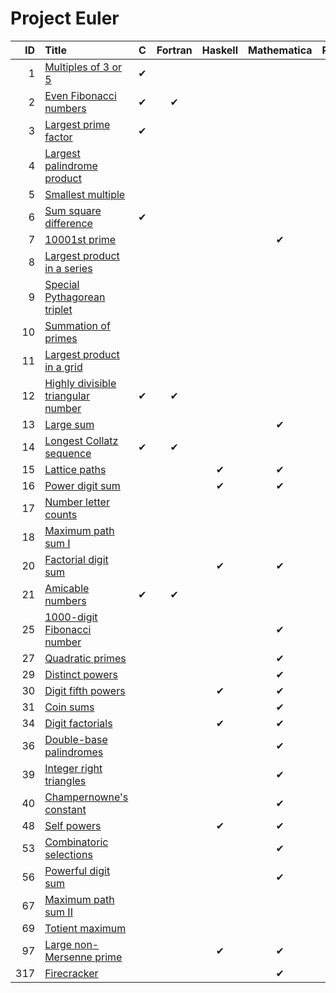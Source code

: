 # Project Euler

| ID    | Title                                                                         | C         | Fortran   | Haskell   |Mathematica| Python    | 
| ---:  | :-------------------------------------------------------------------------    | :-------: | :-------: | :-------: | :-------: | :-------: |
|   1   | [Multiples of 3 or 5                ](https://projecteuler.net/problem=1)     | &#10004;  |           |           |           | &#10004;  |
|   2   | [Even Fibonacci numbers             ](https://projecteuler.net/problem=2)     | &#10004;  | &#10004;  |           |           | &#10004;  |
|   3   | [Largest prime factor               ](https://projecteuler.net/problem=3)     | &#10004;  |           |           |           | &#10004;  |
|   4   | [Largest palindrome product         ](https://projecteuler.net/problem=4)     |           |           |           |           | &#10004;  |
|   5   | [Smallest multiple                  ](https://projecteuler.net/problem=5)     |           |           |           |           | &#10004;  |
|   6   | [Sum square difference              ](https://projecteuler.net/problem=6)     | &#10004;  |           |           |           | &#10004;  |
|   7   | [10001st prime                      ](https://projecteuler.net/problem=7)     |           |           |           | &#10004;  | &#10004;  |
|   8   | [Largest product in a series        ](https://projecteuler.net/problem=8)     |           |           |           |           | &#10004;  |
|   9   | [Special Pythagorean triplet        ](https://projecteuler.net/problem=9)     |           |           |           |           | &#10004;  |
|  10   | [Summation of primes                ](https://projecteuler.net/problem=10)    |           |           |           |           | &#10004;  |
|  11   | [Largest product in a grid          ](https://projecteuler.net/problem=11)    |           |           |           |           | &#10004;  |
|  12   | [Highly divisible triangular number ](https://projecteuler.net/problem=12)    | &#10004;  | &#10004;  |           |           |           |
|  13   | [Large sum                          ](https://projecteuler.net/problem=13)    |           |           |           | &#10004;  | &#10004;  |
|  14   | [Longest Collatz sequence           ](https://projecteuler.net/problem=14)    | &#10004;  | &#10004;  |           |           | &#10004;  |
|  15   | [Lattice paths                      ](https://projecteuler.net/problem=15)    |           |           | &#10004;  | &#10004;  | &#10004;  |
|  16   | [Power digit sum                    ](https://projecteuler.net/problem=16)    |           |           | &#10004;  | &#10004;  |           |
|  17   | [Number letter counts               ](https://projecteuler.net/problem=17)    |           |           |           |           | &#10004;  |
|  18   | [Maximum path sum I                 ](https://projecteuler.net/problem=18)    |           |           |           |           | &#10004;  |
|  20   | [Factorial digit sum                ](https://projecteuler.net/problem=20)    |           |           | &#10004;  | &#10004;  |           |
|  21   | [Amicable numbers                   ](https://projecteuler.net/problem=21)    | &#10004;  | &#10004;  |           |           |           |
|  25   | [1000-digit Fibonacci number        ](https://projecteuler.net/problem=25)    |           |           |           | &#10004;  | &#10004;  |
|  27   | [Quadratic primes                   ](https://projecteuler.net/problem=27)    |           |           |           | &#10004;  |           |
|  29   | [Distinct powers                    ](https://projecteuler.net/problem=29)    |           |           |           | &#10004;  |           |
|  30   | [Digit fifth powers                 ](https://projecteuler.net/problem=30)    |           |           | &#10004;  | &#10004;  |           |
|  31   | [Coin sums                          ](https://projecteuler.net/problem=31)    |           |           |           | &#10004;  |           |
|  34   | [Digit factorials                   ](https://projecteuler.net/problem=34)    |           |           | &#10004;  | &#10004;  |           |
|  36   | [Double-base palindromes            ](https://projecteuler.net/problem=36)    |           |           |           | &#10004;  | &#10004;  |
|  39   | [Integer right triangles            ](https://projecteuler.net/problem=39)    |           |           |           | &#10004;  |           |
|  40   | [Champernowne's constant            ](https://projecteuler.net/problem=40)    |           |           |           | &#10004;  |           |
|  48   | [Self powers                        ](https://projecteuler.net/problem=48)    |           |           | &#10004;  | &#10004;  |           |
|  53   | [Combinatoric selections            ](https://projecteuler.net/problem=53)    |           |           |           | &#10004;  |           |
|  56   | [Powerful digit sum                 ](https://projecteuler.net/problem=56)    |           |           |           | &#10004;  |           |
|  67   | [Maximum path sum II                ](https://projecteuler.net/problem=67)    |           |           |           |           | &#10004;  |
|  69   | [Totient maximum                    ](https://projecteuler.net/problem=69)    |           |           |           |           | &#10004;  |
|  97   | [Large non-Mersenne prime           ](https://projecteuler.net/problem=97)    |           |           | &#10004;  | &#10004;  | &#10004;  |
| 317   | [Firecracker                        ](https://projecteuler.net/problem=317)   |           |           |           | &#10004;  |           | 